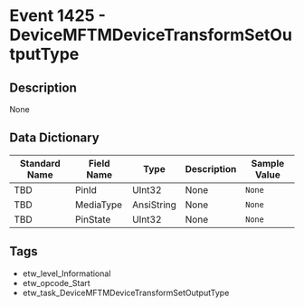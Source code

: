 # Event 1425 - DeviceMFTMDeviceTransformSetOutputType

## Description
None

## Data Dictionary
|Standard Name|Field Name|Type|Description|Sample Value|
|---|---|---|---|---|
|TBD|PinId|UInt32|None|`None`|
|TBD|MediaType|AnsiString|None|`None`|
|TBD|PinState|UInt32|None|`None`|

## Tags
* etw_level_Informational
* etw_opcode_Start
* etw_task_DeviceMFTMDeviceTransformSetOutputType